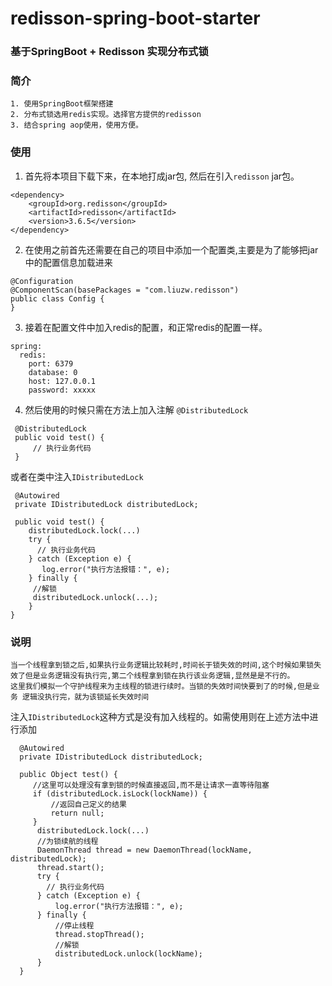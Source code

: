 # redisson-spring-boot-starter

### 基于SpringBoot + Redisson 实现分布式锁

### 简介
	1. 使用SpringBoot框架搭建
	2. 分布式锁选用redis实现。选择官方提供的redisson
	3. 结合spring aop使用，使用方便。

### 使用

1. 首先将本项目下载下来，在本地打成jar包, 然后在引入`redisson` jar包。
````
<dependency>
    <groupId>org.redisson</groupId>
    <artifactId>redisson</artifactId>
    <version>3.6.5</version>
</dependency>
````

2. 在使用之前首先还需要在自己的项目中添加一个配置类,主要是为了能够把jar中的配置信息加载进来
````
@Configuration
@ComponentScan(basePackages = "com.liuzw.redisson")
public class Config {
}
````

3. 接着在配置文件中加入redis的配置，和正常redis的配置一样。
````
spring:
  redis:
    port: 6379
    database: 0
    host: 127.0.0.1
    password: xxxxx
````

4. 然后使用的时候只需在方法上加入注解 `@DistributedLock`

````
 @DistributedLock
 public void test() {
 	 // 执行业务代码
 }
 ````

或者在类中注入`IDistributedLock`

````
 @Autowired
 private IDistributedLock distributedLock;

 public void test() {
    distributedLock.lock(...)
    try {
	  // 执行业务代码
    } catch (Exception e) {
       log.error("执行方法报错：", e);
    } finally {
     //解锁
     distributedLock.unlock(...);
    }
}
````

### 说明

    当一个线程拿到锁之后,如果执行业务逻辑比较耗时,时间长于锁失效的时间,这个时候如果锁失效了但是业务逻辑没有执行完,第二个线程拿到锁在执行该业务逻辑,显然是是不行的。
	这里我们模拟一个守护线程来为主线程的锁进行续时。当锁的失效时间快要到了的时候,但是业务 逻辑没执行完，就为该锁延长失效时间


注入`IDistributedLock`这种方式是没有加入线程的。如需使用则在上述方法中进行添加

````
  @Autowired
  private IDistributedLock distributedLock;

  public Object test() {
     //这里可以处理没有拿到锁的时候直接返回,而不是让请求一直等待阻塞
     if (distributedLock.isLock(lockName)) {
         //返回自己定义的结果
         return null;
     }
      distributedLock.lock(...)
      //为锁续航的线程
      DaemonThread thread = new DaemonThread(lockName, distributedLock);
      thread.start();
      try {
        // 执行业务代码
      } catch (Exception e) {
          log.error("执行方法报错：", e);
      } finally {
          //停止线程
          thread.stopThread();
          //解锁
          distributedLock.unlock(lockName);
      }
  }
 ````
